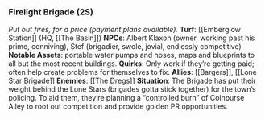 ---
---

### Firelight Brigade (2S)
*Put out fires, for a price (payment plans available).*
**Turf**: [[Emberglow Station]] (HQ, [[The Basin]])
**NPCs**: Albert Klaxon (owner, working past his prime, conniving), Stef (brigadier, swole, jovial, endlessly competitive) 
**Notable Assets**: portable water pumps and hoses, maps and blueprints to all but the most recent buildings.
**Quirks**: Only work if they’re getting paid; often help create problems for themselves to fix.
**Allies**: [[Bargers]], [[Lone Star Brigade]]
**Enemies**: [[The Dregs]]
**Situation**: The Brigade has put their weight behind the Lone Stars (brigades gotta stick together) for the town’s policing. To aid them, they’re planning a “controlled burn” of Coinpurse Alley to root out competition and provide golden PR opportunities.